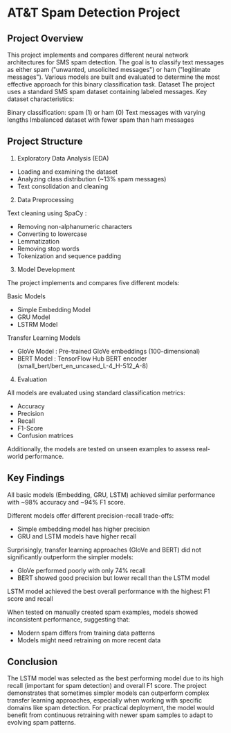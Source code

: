 # AT&T Spam Detection Project

## Project Overview
This project implements and compares different neural network architectures for SMS spam detection. The goal is to classify text messages as either spam ("unwanted, unsolicited messages") or ham ("legitimate messages"). Various models are built and evaluated to determine the most effective approach for this binary classification task.
Dataset
The project uses a standard SMS spam dataset containing labeled messages. Key dataset characteristics:

Binary classification: spam (1) or ham (0)
Text messages with varying lengths
Imbalanced dataset with fewer spam than ham messages

## Project Structure

1. Exploratory Data Analysis (EDA)

- Loading and examining the dataset
- Analyzing class distribution (~13% spam messages)
- Text consolidation and cleaning

2. Data Preprocessing

Text cleaning using SpaCy : 
- Removing non-alphanumeric characters
- Converting to lowercase
- Lemmatization
- Removing stop words
- Tokenization and sequence padding

3. Model Development

The project implements and compares five different models:

Basic Models

- Simple Embedding Model
- GRU Model
- LSTRM Model

Transfer Learning Models

- GloVe Model  : Pre-trained GloVe embeddings (100-dimensional)
- BERT Model : TensorFlow Hub BERT encoder (small_bert/bert_en_uncased_L-4_H-512_A-8)


4. Evaluation

All models are evaluated using standard classification metrics:

- Accuracy
- Precision
- Recall
- F1-Score
- Confusion matrices

Additionally, the models are tested on unseen examples to assess real-world performance.

## Key Findings

All basic models (Embedding, GRU, LSTM) achieved similar performance with ~98% accuracy and ~94% F1 score.

Different models offer different precision-recall trade-offs:
- Simple embedding model has higher precision
- GRU and LSTM models have higher recall


Surprisingly, transfer learning approaches (GloVe and BERT) did not significantly outperform the simpler models:
- GloVe performed poorly with only 74% recall
- BERT showed good precision but lower recall than the LSTM model


LSTM model achieved the best overall performance with the highest F1 score and recall

When tested on manually created spam examples, models showed inconsistent performance, suggesting that:
- Modern spam differs from training data patterns
- Models might need retraining on more recent data



## Conclusion
The LSTM model was selected as the best performing model due to its high recall (important for spam detection) and overall F1 score. The project demonstrates that sometimes simpler models can outperform complex transfer learning approaches, especially when working with specific domains like spam detection.
For practical deployment, the model would benefit from continuous retraining with newer spam samples to adapt to evolving spam patterns.